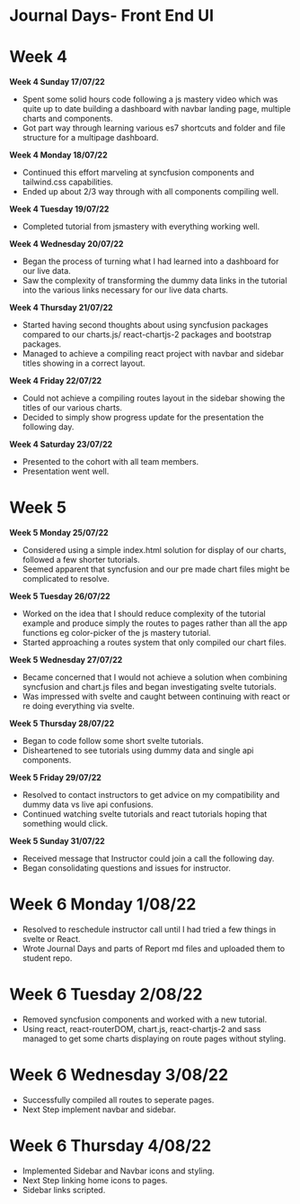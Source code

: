 # Journal Days- Front End UI

# Week 4

**Week 4 Sunday 17/07/22**

* Spent some solid hours code following a js mastery video which was quite up to date building a dashboard with navbar landing page, multiple charts and components.
* Got part way through learning various es7 shortcuts and folder and file structure for a multipage dashboard.

**Week 4 Monday 18/07/22**

* Continued this effort marveling at syncfusion components and tailwind.css capabilities.
* Ended up about 2/3 way through with all components compiling well.

**Week 4 Tuesday 19/07/22**

* Completed tutorial from jsmastery with everything working well.

**Week 4 Wednesday 20/07/22**

* Began the process of turning what I had learned into a dashboard for our live data.
* Saw the complexity of transforming the dummy data links in the tutorial into the various links necessary for our live data charts.

**Week 4 Thursday 21/07/22**

* Started having second thoughts about using syncfusion packages compared to our charts.js/ react-chartjs-2 packages and bootstrap packages.
* Managed to achieve a compiling react project with navbar and sidebar titles showing in a correct layout.

**Week 4 Friday 22/07/22**

* Could not achieve a compiling routes layout in the sidebar showing the titles of our various charts.
* Decided to simply show progress update for the presentation the following day.

**Week 4 Saturday 23/07/22**

* Presented to the cohort with all team members.
* Presentation went well.

# Week 5

**Week 5 Monday 25/07/22**

* Considered using a simple index.html solution for display of our charts, followed a few shorter tutorials.
* Seemed apparent that syncfusion and our pre made chart files might be complicated to resolve.

**Week 5 Tuesday 26/07/22**

* Worked on the idea that I should reduce complexity of the tutorial example and produce simply the routes to pages rather than all the app functions eg color-picker of the js mastery tutorial.
* Started approaching a routes system that only compiled our chart files.

**Week 5 Wednesday 27/07/22**

* Became concerned that I would not achieve a solution when combining syncfusion and chart.js files and began investigating svelte tutorials.
* Was impressed with svelte and caught between continuing with react or re doing everything via svelte.

**Week 5 Thursday 28/07/22**

* Began to code follow some short svelte tutorials.
* Disheartened to see tutorials using dummy data and single api components.

**Week 5 Friday 29/07/22**

* Resolved to contact instructors to get advice on my compatibility and dummy data vs live api confusions.
* Continued watching svelte tutorials and react tutorials hoping that something would click.

**Week 5 Sunday 31/07/22**

* Received message that Instructor could join a call the following day.
* Began consolidating questions and issues for instructor.

# Week 6 Monday 1/08/22

* Resolved to reschedule instructor call until I had tried a few things in svelte or React.
* Wrote Journal Days and parts of Report md files and uploaded them to student repo.

# Week 6 Tuesday 2/08/22

* Removed syncfusion components and worked with a new tutorial.
* Using react, react-routerDOM, chart.js, react-chartjs-2 and sass managed to get some charts displaying on route pages without styling.

# Week 6 Wednesday 3/08/22

* Successfully compiled all routes to seperate pages.
* Next Step implement navbar and sidebar.

# Week 6 Thursday 4/08/22

* Implemented Sidebar and Navbar icons and styling.
* Next Step linking home icons to pages.
* Sidebar links scripted.
